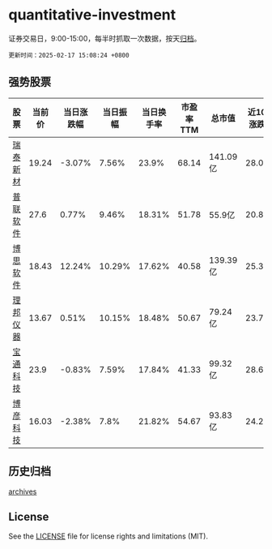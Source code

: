 # quantitative-investment

证券交易日，9:00-15:00，每半时抓取一次数据，按天[归档](archives)。

`更新时间：2025-02-17 15:08:24 +0800`

## 强势股票

|股票|当前价|当日涨跌幅|当日振幅|当日换手率|市盈率TTM|总市值|近10日涨跌幅|
|----|----|----|----|----|----|----|----|
|[瑞泰新材](https://xueqiu.com/S/SZ301238)|19.24|-3.07%|7.56%|23.9%|68.14|141.09亿|28.01%|
|[普联软件](https://xueqiu.com/S/SZ300996)|27.6|0.77%|9.46%|18.31%|51.78|55.9亿|20.84%|
|[博思软件](https://xueqiu.com/S/SZ300525)|18.43|12.24%|10.29%|17.62%|40.58|139.39亿|25.37%|
|[理邦仪器](https://xueqiu.com/S/SZ300206)|13.67|0.51%|10.15%|18.48%|50.67|79.24亿|23.71%|
|[宝通科技](https://xueqiu.com/S/SZ300031)|23.9|-0.83%|7.59%|17.84%|41.33|99.32亿|28.63%|
|[博彦科技](https://xueqiu.com/S/SZ002649)|16.03|-2.38%|7.8%|21.82%|54.67|93.83亿|24.26%|

## 历史归档

[archives](archives)

## License

See the [LICENSE](LICENSE) file for license rights and limitations (MIT).